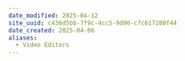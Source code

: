 ```yaml
---
date_modified: 2025-04-12
site_uuid: c436d5bb-7f9c-4cc5-9d90-c7c617280f44
date_created: 2025-04-06
aliases:
  - Video Editors
---
```


